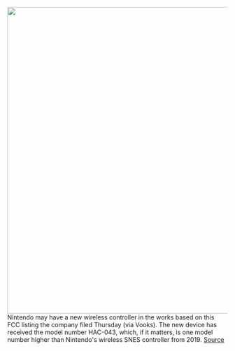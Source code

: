 <img src='https://cdn.vox-cdn.com/thumbor/YxFAMG-Pi3Kitv5xxIoYO9vzuSk=/0x0:4400x2800/1200x800/filters:focal(1848x1048:2552x1752)/cdn.vox-cdn.com/uploads/chorus_image/image/69868087/NintendoSwitch_hardware_Joy-Con_02.0.0.jpg' width='700px' /><br/>
Nintendo may have a new wireless controller in the works based on this FCC listing the company filed Thursday (via Vooks). The new device has received the model number HAC-043, which, if it matters, is one model number higher than Nintendo's wireless SNES controller from 2019.
<a href='https://www.theverge.com/2021/9/16/22677624/nintendo-new-controller-fcc-wireless'> Source <a/>